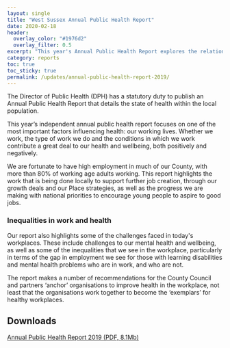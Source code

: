 ```yaml
---
layout: single
title: "West Sussex Annual Public Health Report"
date: 2020-02-18
header:
  overlay_color: "#1976d2"
  overlay_filter: 0.5
excerpt: "This year's Annual Public Health Report explores the relationship between work and health."
category: reports
toc: true
toc_sticky: true
permalink: /updates/annual-public-health-report-2019/
---
```


The Director of Public Health (DPH) has a statutory duty to publish an Annual Public Health Report that details the state of health within the local population.

This year’s independent annual public health report focuses on one of the most important factors influencing health: our working lives. Whether we work, the type of work we do and the conditions in which we work contribute a great deal to our health and wellbeing, both positively and negatively.

We are fortunate to have high employment in much of our County, with more than 80% of working age adults working. This report highlights the work that is being done locally to support further job creation, through our growth deals and our Place strategies, as well as the progress we are making with national priorities to encourage young people to aspire to good jobs.

### Inequalities in work and health

Our report also highlights some of the challenges faced in today's workplaces. These include challenges to our mental health and wellbeing, as well as some of the inequalities that we see in the workplace, particularly in terms of the gap in employment we see for those with learning disabilities and mental health problems who are in work, and who are not.

The report makes a number of recommendations for the County Council and partners ‘anchor’ organisations to improve health in the workplace, not least that the organisations work together to become the ‘exemplars’ for healthy workplaces.


## Downloads

[Annual Public Health Report 2019 (PDF, 8.1Mb)](/assets/core/West_Sussex_Annual_Public_Health_Report_2019.pdf)
